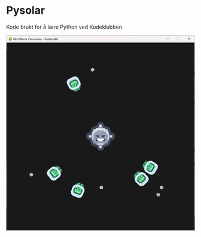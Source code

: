 # Pysolar
Kode brukt for å lære Python ved Kodeklubben.

![screenshot](https://github.com/ktndbrg/pysolar/blob/main/img.png?raw=true)
